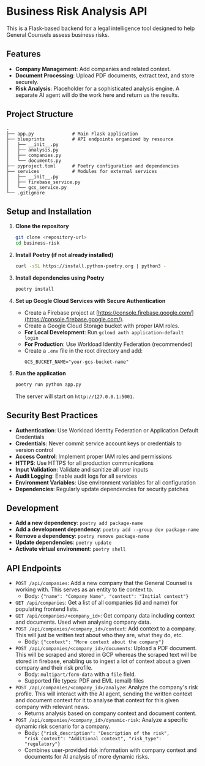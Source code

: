 # Business Risk Analysis API

This is a Flask-based backend for a legal intelligence tool designed to help General Counsels assess business risks.

## Features

- **Company Management**: Add companies and related context.
- **Document Processing**: Upload PDF documents, extract text, and store securely.
- **Risk Analysis**: Placeholder for a sophisticated analysis engine. A separate AI agent will do the work here and return us the results.

## Project Structure

```
.
├── app.py              # Main Flask application
├── blueprints          # API endpoints organized by resource
│   ├── __init__.py
│   ├── analysis.py
│   ├── companies.py
│   └── documents.py
├── pyproject.toml      # Poetry configuration and dependencies
├── services            # Modules for external services
│   ├── __init__.py
│   ├── firebase_service.py
│   └── gcs_service.py
└── .gitignore
```

## Setup and Installation

1.  **Clone the repository**
    ```bash
    git clone <repository-url>
    cd business-risk
    ```

2.  **Install Poetry (if not already installed)**
    ```bash
    curl -sSL https://install.python-poetry.org | python3 -
    ```

3.  **Install dependencies using Poetry**
    ```bash
    poetry install
    ```

4.  **Set up Google Cloud Services with Secure Authentication**
    - Create a Firebase project at [https://console.firebase.google.com/](https://console.firebase.google.com/).
    - Create a Google Cloud Storage bucket with proper IAM roles.
    - **For Local Development**: Run `gcloud auth application-default login`
    - **For Production**: Use Workload Identity Federation (recommended)
    - Create a `.env` file in the root directory and add:
      ```
      GCS_BUCKET_NAME="your-gcs-bucket-name"
      ```

5.  **Run the application**
    ```bash
    poetry run python app.py
    ```
    The server will start on `http://127.0.0.1:5001`.

## Security Best Practices

- **Authentication**: Use Workload Identity Federation or Application Default Credentials
- **Credentials**: Never commit service account keys or credentials to version control
- **Access Control**: Implement proper IAM roles and permissions
- **HTTPS**: Use HTTPS for all production communications
- **Input Validation**: Validate and sanitize all user inputs
- **Audit Logging**: Enable audit logs for all services
- **Environment Variables**: Use environment variables for all configuration
- **Dependencies**: Regularly update dependencies for security patches

## Development

- **Add a new dependency**: `poetry add package-name`
- **Add a development dependency**: `poetry add --group dev package-name`
- **Remove a dependency**: `poetry remove package-name`
- **Update dependencies**: `poetry update`
- **Activate virtual environment**: `poetry shell`

## API Endpoints

- `POST /api/companies`: Add a new company that the General Counsel is working with. This serves as an entity to tie context to.
  - Body: `{"name": "Company Name", "context": "Initial context"}`
- `GET /api/companies`: Get a list of all companies (id and name) for populating frontend lists.
- `GET /api/companies/<company_id>`: Get company data including context and documents. Used when analysing company data.
- `POST /api/companies/<company_id>/context`: Add context to a company. This will just be written text about who they are, what they do, etc.
  - Body: `{"context": "More context about the company"}`
- `POST /api/companies/<company_id>/documents`: Upload a PDF document. This will be scraped and stored in GCP whereas the scraped text will
be stored in firebase, enabling us to ingest a lot of context about a given company and their risk profile.
  - Body: `multipart/form-data` with a `file` field.
  - Supported file types: PDF and EML (email) files
- `POST /api/companies/<company_id>/analyze`: Analyze the company's risk profile. This will interact with the AI agent, sending the written context and document context for it to analyse that context for this given company with relevant news.
  - Returns analysis based on company context and document content.
- `POST /api/companies/<company_id>/dynamic-risk`: Analyze a specific dynamic risk scenario for a company.
  - Body: `{"risk_description": "Description of the risk", "risk_context": "Additional context", "risk_type": "regulatory"}`
  - Combines user-provided risk information with company context and documents for AI analysis of more dynamic risks.

